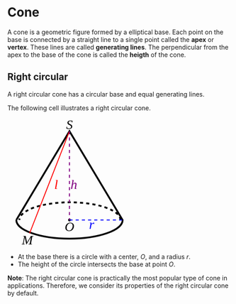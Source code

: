 # Cone

A cone is a geometric figure formed by a elliptical base. Each point on the base is connected by a straight line to a single point called the **apex** or **vertex**. These lines are called **generating lines**. The perpendicular from the apex to the base of the cone is called the **heigth** of the cone.

## Right circular

A right circular cone has a circular base and equal generating lines.

The following cell illustrates a right circular cone.

<svg width="270" height="290" viewBox="-10 -10 270 290" fill="black" font-size="30" style="font-family: 'LatinModern'" font-style="italic" text-anchor="middle" xmlns="http://www.w3.org/2000/svg">
  <g fill="none" stroke="black" stroke-width="4">
    <path d="M 10 220 L 130 20 250 220 A 100 35 0 0 1 10 220" />
    <path d="M 245 220 A 100 35 0 0 0 17 220" stroke-dasharray="7"/>
  </g>
  <line x1="130" y1="20" x2="40" y2="250" stroke="red" stroke-width="2" />
  <text x="35" y="275">M</text>
  <text x="130" y=15>S</text>
  <text x="100" y="150" fill="red">l</text>
  <circle cx="130" cy="220" r=3 />
  <text x="130" y="245">O</text>
  <g stroke-width="2" stroke-dasharray="7">
    <line x1="130" y1="220" x2="250" y2="220" stroke="blue" />
    <line x1="130" y1="20" x2="130" y2="220" stroke="purple" />
  </g>
  <text x="180" y="240" fill="blue">r</text>
  <text x="140" y="150" fill="purple">h</text>
<svg>

- At the base there is a circle with a center, $O$, and a radius $r$.
- The height of the circle intersects the base at point $O$.

**Note**: The right circular cone is practically the most popular type of cone in applications. Therefore, we consider its properties of the right circular cone by default.